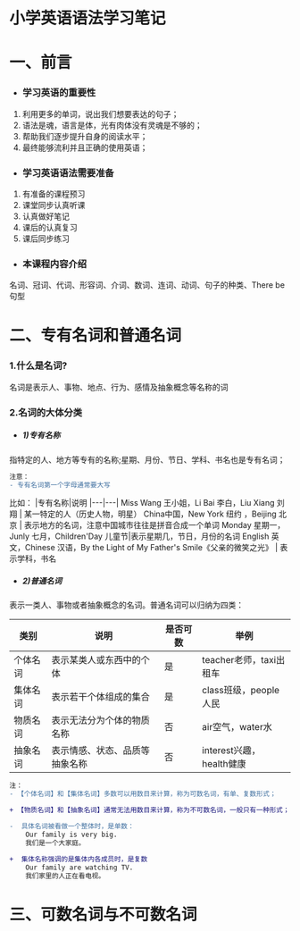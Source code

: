 # 小学英语语法学习笔记

# 一、前言
- ### 学习英语的重要性
1. 利用更多的单词，说出我们想要表达的句子；
2. 语法是魂，语言是体，光有肉体没有灵魂是不够的；
3. 帮助我们逐步提升自身的阅读水平；
4. 最终能够流利并且正确的使用英语；

- ### 学习英语语法需要准备
1. 有准备的课程预习
2. 课堂同步认真听课
3. 认真做好笔记
4. 课后的认真复习
5. 课后同步练习

- ### 本课程内容介绍
名词、冠词、代词、形容词、介词、数词、连词、动词、句子的种类、There be句型


# 二、专有名词和普通名词
### 1.什么是名词?
名词是表示人、事物、地点、行为、感情及抽象概念等名称的词
### 2.名词的大体分类
- ##### 1)专有名称
指特定的人、地方等专有的名称;星期、月份、节日、学科、书名也是专有名词；

```diff 
注意：
- 专有名词第一个字母通常要大写
```
比如：
|专有名称|说明
|---|---|
Miss Wang 王小姐，Li Bai 李白，Liu Xiang 刘翔  | 某一特定的人（历史人物，明星）
China中国，New York 纽约 ，Beijing 北京 | 表示地方的名词，注意中国城市往往是拼音合成一个单词
Monday 星期一，Junly 七月，Children'Day 儿童节|表示星期几，节日，月份的名词
English 英文，Chinese 汉语，By the Light of My Father's Smile《父亲的微笑之光》 | 表示学科，书名


- ##### 2)普通名词
表示一类人、事物或者抽象概念的名词。普通名词可以归纳为四类：

|类别|说明|是否可数|举例|
|---|---|---|---|
|个体名词|表示某类人或东西中的个体|是|teacher老师，taxi出租车|
|集体名词|表示若干个体组成的集合|是|class班级，people人民|
|物质名词|表示无法分为个体的物质名称|否|air空气，water水|
|抽象名词|表示情感、状态、品质等抽象名称|否|interest兴趣，health健康|

```diff
注：
- 【个体名词】和【集体名词】多数可以用数目来计算，称为可数名词，有单、复数形式；

+ 【物质名词】和【抽象名词】通常无法用数目来计算，称为不可数名词，一般只有一种形式；

-  具体名词被看做一个整体时，是单数：
    Our family is very big.
    我们是一个大家庭。
        
+  集体名称强调的是集体内各成员时，是复数
    Our family are watching TV.
    我们家里的人正在看电视。
```
# 三、可数名词与不可数名词
